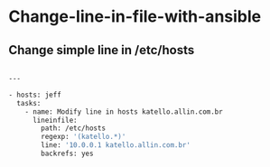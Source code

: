 # Change-line-in-file-with-ansible


## Change simple line in /etc/hosts
```bash

---

- hosts: jeff
  tasks:
    - name: Modify line in hosts katello.allin.com.br
      lineinfile:
        path: /etc/hosts
        regexp: '(katello.*)'
        line: '10.0.0.1 katello.allin.com.br'
        backrefs: yes
```
